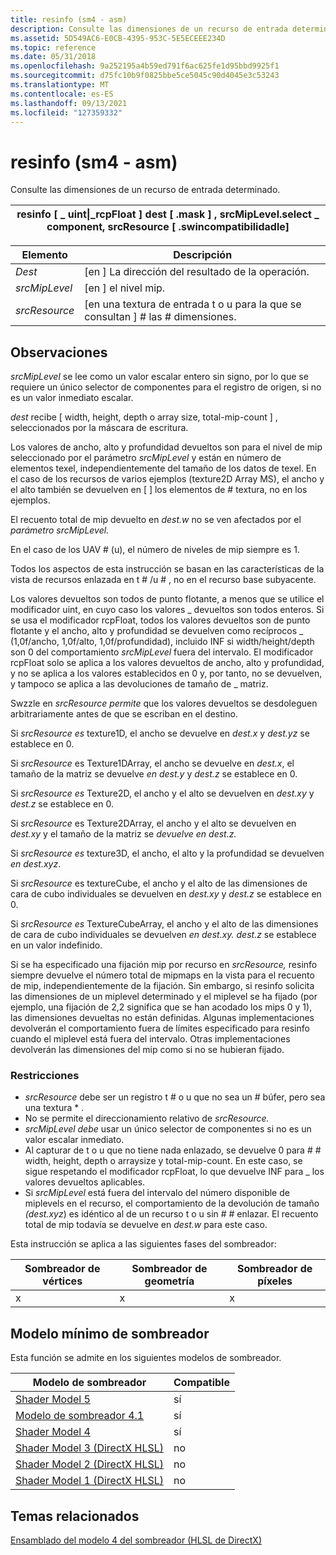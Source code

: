 ```yaml
---
title: resinfo (sm4 - asm)
description: Consulte las dimensiones de un recurso de entrada determinado.
ms.assetid: 5D549AC6-E0CB-4395-953C-5E5ECEEE234D
ms.topic: reference
ms.date: 05/31/2018
ms.openlocfilehash: 9a252195a4b59ed791f6ac625fe1d95bbd9925f1
ms.sourcegitcommit: d75fc10b9f0825bbe5ce5045c90d4045e3c53243
ms.translationtype: MT
ms.contentlocale: es-ES
ms.lasthandoff: 09/13/2021
ms.locfileid: "127359332"
---
```

# <a name="resinfo-sm4---asm"></a>resinfo (sm4 - asm)

Consulte las dimensiones de un recurso de entrada determinado.



| resinfo \[ \_ uint\|\_rcpFloat \] dest \[ .mask \] , srcMipLevel.select \_ component, srcResource \[ .swincompatibilidadle\] |
|-----------------------------------------------------------------------------------------------------|



 



| Elemento                                                                                                               | Descripción                                                                               |
|--------------------------------------------------------------------------------------------------------------------|-------------------------------------------------------------------------------------------|
| <span id="dest"></span><span id="DEST"></span>*Dest*<br/>                                                    | \[en \] La dirección del resultado de la operación.<br/>                             |
| <span id="srcMipLevel"></span><span id="srcmiplevel"></span><span id="SRCMIPLEVEL"></span>*srcMipLevel*<br/> | \[en \] el nivel mip.<br/>                                                          |
| <span id="srcResource"></span><span id="srcresource"></span><span id="SRCRESOURCE"></span>*srcResource*<br/> | \[en una textura de entrada t o u para la que se consultan \] \# las \# dimensiones. <br/> |



 

## <a name="remarks"></a>Observaciones

*srcMipLevel* se lee como un valor escalar entero sin signo, por lo que se requiere un único selector de componentes para el registro de origen, si no es un valor inmediato escalar.

*dest* recibe \[ width, height, depth o array size, total-mip-count \] , seleccionados por la máscara de escritura.

Los valores de ancho, alto y profundidad devueltos son para el nivel de mip seleccionado por el parámetro *srcMipLevel* y están en número de elementos texel, independientemente del tamaño de los datos de texel. En el caso de los recursos de varios ejemplos (texture2D Array MS), el ancho y el alto también se devuelven en \[ \] los elementos de \# textura, no en los ejemplos.

El recuento total de mip devuelto en *dest.w* no se ven afectados por el *parámetro srcMipLevel.*

En el caso de los UAV \# (u), el número de niveles de mip siempre es 1.

Todos los aspectos de esta instrucción se basan en las características de la vista de recursos enlazada en t \# /u \# , no en el recurso base subyacente.

Los valores devueltos son todos de punto flotante, a menos que se utilice el modificador uint, en cuyo caso los valores \_ devueltos son todos enteros. Si se usa el modificador rcpFloat, todos los valores devueltos son de punto flotante y el ancho, alto y profundidad se devuelven como recíprocos \_ (1,0f/ancho, 1,0f/alto, 1,0f/profundidad), incluido INF si width/height/depth son 0 del comportamiento *srcMipLevel* fuera del intervalo. El modificador rcpFloat solo se aplica a los valores devueltos de ancho, alto y profundidad, y no se aplica a los valores establecidos en 0 y, por tanto, no se devuelven, y tampoco se aplica a las devoluciones de tamaño de \_ matriz.

Swzzle en *srcResource permite* que los valores devueltos se desdoleguen arbitrariamente antes de que se escriban en el destino.

Si *srcResource es* texture1D, el ancho se devuelve en *dest.x* y *dest.yz* se establece en 0.

Si *srcResource* es Texture1DArray, el ancho se devuelve en *dest.x*, el tamaño de la matriz se devuelve *en dest.y* y *dest.z* se establece en 0.

Si *srcResource es* Texture2D, el ancho y el alto se devuelven en *dest.xy* y *dest.z* se establece en 0.

Si *srcResource* es Texture2DArray, el ancho y el alto se devuelven en *dest.xy* y el tamaño de la matriz se *devuelve en dest.z.*

Si *srcResource es* texture3D, el ancho, el alto y la profundidad se devuelven *en dest.xyz*.

Si *srcResource* es textureCube, el ancho y el alto de las dimensiones de cara de cubo individuales se devuelven en *dest.xy* y *dest.z* se establece en 0.

Si *srcResource es* TextureCubeArray, el ancho y el alto de las dimensiones de cara de cubo individuales se devuelven *en dest.xy.* *dest.z* se establece en un valor indefinido.

Si se ha especificado una fijación mip por recurso en *srcResource,* resinfo siempre devuelve el número total de mipmaps en la vista para el recuento de mip, independientemente de la fijación. Sin embargo, si resinfo solicita las dimensiones de un miplevel determinado y el miplevel se ha fijado (por ejemplo, una fijación de 2,2 significa que se han acodado los mips 0 y 1), las dimensiones devueltas no están definidas. Algunas implementaciones devolverán el comportamiento fuera de límites especificado para resinfo cuando el miplevel está fuera del intervalo. Otras implementaciones devolverán las dimensiones del mip como si no se hubieran fijado.

### <a name="restrictions"></a>Restricciones

-   *srcResource* debe ser un registro t \# o u que no sea un \# búfer, pero sea una textura \* .
-   No se permite el direccionamiento relativo de *srcResource.*
-   *srcMipLevel debe* usar un único selector de componentes si no es un valor escalar inmediato.
-   Al capturar de t o u que no tiene nada enlazado, se devuelve 0 para \# \# width, height, depth o arraysize y total-mip-count. En este caso, se sigue respetando el modificador rcpFloat, lo que devuelve INF para \_ los valores devueltos aplicables.
-   Si *srcMipLevel* está fuera del intervalo del número disponible de miplevels en el recurso, el comportamiento de la devolución de tamaño *(dest.xyz*) es idéntico al de un recurso t o u sin \# \# enlazar. El recuento total de mip todavía se devuelve en *dest.w* para este caso.

Esta instrucción se aplica a las siguientes fases del sombreador:



| Sombreador de vértices | Sombreador de geometría | Sombreador de píxeles |
|---------------|-----------------|--------------|
| x             | x               | x            |



 

## <a name="minimum-shader-model"></a>Modelo mínimo de sombreador

Esta función se admite en los siguientes modelos de sombreador.



| Modelo de sombreador                                              | Compatible |
|-----------------------------------------------------------|-----------|
| [Shader Model 5](d3d11-graphics-reference-sm5.md)        | sí       |
| [Modelo de sombreador 4.1](dx-graphics-hlsl-sm4.md)              | sí       |
| [Shader Model 4](dx-graphics-hlsl-sm4.md)                | sí       |
| [Shader Model 3 (DirectX HLSL)](dx-graphics-hlsl-sm3.md) | no        |
| [Shader Model 2 (DirectX HLSL)](dx-graphics-hlsl-sm2.md) | no        |
| [Shader Model 1 (DirectX HLSL)](dx-graphics-hlsl-sm1.md) | no        |



 

## <a name="related-topics"></a>Temas relacionados

<dl> <dt>

[Ensamblado del modelo 4 del sombreador (HLSL de DirectX)](dx-graphics-hlsl-sm4-asm.md)
</dt> </dl>

 

 





